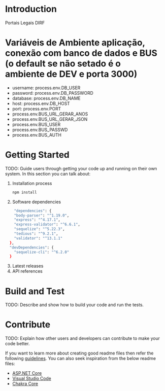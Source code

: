 # Introduction 
Portais Legais DIRF


# Variáveis de Ambiente aplicação, conexão com banco de dados e BUS (o default se não setado é o ambiente de DEV e porta 3000)
 - username: process.env.DB_USER 
 - password: process.env.DB_PASSWORD
 - database:  process.env.DB_NAME
 - host: process.env.DB_HOST
 - port: process.env.PORT
 - process.env.BUS_URL_GERAR_ANOS
 - process.env.BUS_URL_GERAR_JSON
 - process.env.BUS_USER
 - process.env.BUS_PASSWD
 - process.env.BUS_AUTH

# Getting Started
TODO: Guide users through getting your code up and running on their own system. In this section you can talk about:
1.	Installation process
    ```sh
    npm install
    ```
2.	Software dependencies
```sh
    "dependencies": {
    "body-parser": "^1.19.0",
    "express": "^4.17.1",
    "express-validator": "^6.6.1",
    "sequelize": "^5.22.3",
    "tedious": "^9.2.1",
    "validator": "^13.1.1"
  },
  "devDependencies": {
    "sequelize-cli": "^6.2.0"
  }
  ```
3.	Latest releases
4.	API references

# Build and Test
TODO: Describe and show how to build your code and run the tests. 

# Contribute
TODO: Explain how other users and developers can contribute to make your code better. 

If you want to learn more about creating good readme files then refer the following [guidelines](https://docs.microsoft.com/en-us/azure/devops/repos/git/create-a-readme?view=azure-devops). You can also seek inspiration from the below readme files:
- [ASP.NET Core](https://github.com/aspnet/Home)
- [Visual Studio Code](https://github.com/Microsoft/vscode)
- [Chakra Core](https://github.com/Microsoft/ChakraCore)